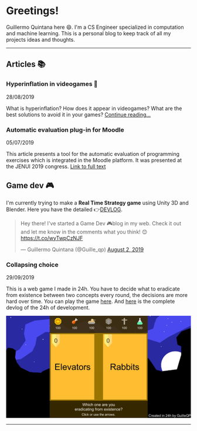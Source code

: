 <link rel="shortcut icon" type="image/png" href="images/favicon.ico">

# Greetings!
Guillermo Quintana here 😄. I'm a CS Engineer specialized in computation and machine learning. This is a personal blog to keep track of all my projects ideas and thoughts.

* * *
## Articles 📚
### **Hyperinflation in videogames** 💸
28/08/2019

What is hyperinflation? How does it appear in videogames? What are the best solutions to avoid it in your games? [Continue reading...](articles/hyperinflation_in_videogames.md)

### **Automatic evaluation plug-in for Moodle** 
05/07/2019

This article presents a tool for the automatic evaluation of programming exercises which is integrated in the Moodle platform. It was presented at the JENUI 2019 congress.
[Link to full text](http://www.aenui.net/ojs/index.php?journal=actas_jenui&page=article&op=view&path%5B%5D=513)

## Game dev 🎮
I'm currently trying to make a **Real Time Strategy game** using Unity 3D and Blender. Here you have the detailed 👉[DEVLOG](gamedev/RTSdevlog.md).

<blockquote class="twitter-tweet" tw-align-center data-theme="light" data-link-color="#2B7BB9"><p lang="en" dir="ltr">Hey there! I&#39;ve started a Game Dev 🎮blog in my web. Check it out and let me know in the comments what you think! 😊<a href="https://t.co/wyTwpCzNJF">https://t.co/wyTwpCzNJF</a></p>&mdash; Guillermo Quintana (@Guille_qp) <a href="https://twitter.com/Guille_qp/status/1157370410511605760?ref_src=twsrc%5Etfw">August 2, 2019</a></blockquote> <script async src="https://platform.twitter.com/widgets.js" charset="utf-8"></script>

### Collapsing choice
29/09/2019

This is a web game I made in 24h. You have to decide what to eradicate from existence between two concepts every round, the decisions are more hard over time. You can play the game [here](gamedev/collapsing_choice/index.html). And [here](gamedev/collapsing_choice.md) is the complete devlog of the 24h of development.

![](gamedev/images/cc2.png)

* * *